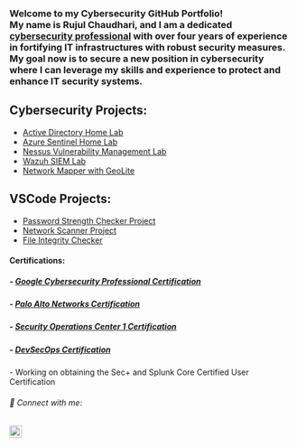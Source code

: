 <h3>
  Welcome to my Cybersecurity GitHub Portfolio!<br>
  My name is Rujul Chaudhari, and I am a dedicated <a href="https://www.linkedin.com/in/rujul-chaudhari/">cybersecurity professional</a> with over four years of experience in fortifying IT infrastructures with robust security measures. My goal now is to secure a new position in cybersecurity where 
  I can leverage my skills and experience to protect and enhance IT security systems.
</h3>

<h2> Cybersecurity Projects:</h2>

- <a href="https://github.com/RujulChaudhari/ActiveDirectoryLab">Active Directory Home Lab </a><br>
- <a href="https://github.com/RujulChaudhari/Azure-Sentinel_AttackMap">Azure Sentinel Home Lab </a><br>
- <a href="https://github.com/RujulChaudhari/Vulnerability-Management-Home-Lab">Nessus Vulnerability Management Lab </a><br>
- <a href="https://github.com/RujulChaudhari/Wazuh-SEIM">Wazuh SIEM Lab </a><br>
- <a href="https://github.com/RujulChaudhari/GeoNetMapper/tree/main"> Network Mapper with GeoLite </a> <br>


<h2> VSCode Projects:</h2>

- <a href="https://github.com/RujulChaudhari/Password-Strength-Checker">Password Strength Checker Project </a>
- <a href="https://github.com/RujulChaudhari/NetworkScanner/tree/main">Network Scanner Project </a>
- <a href="https://github.com/RujulChaudhari/MD5_Checker/tree/main">File Integrity Checker </a>

<h4> Certifications: </h4>
  <h5>- <a href="https://www.coursera.org/account/accomplishments/specialization/certificate/7VGNSM8WG8BJ">Google Cybersecurity Professional Certification </a></h5>
  <h5>- <a href="https://www.coursera.org/account/accomplishments/specialization/certificate/7LWJUPVNAKHH">Palo Alto Networks Certification </a></h5>
  <h5>- <a href="https://i.imgur.com/TcRxNdq.png">Security Operations Center 1 Certification </a></h5>
  <h5>- <a href="https://i.imgur.com/LzVBOrk.png">DevSecOps Certification </a></h5>
  - Working on obtaining the Sec+ and Splunk Core Certified User Certification

<h6> 🤳 Connect with me:</h6>

<a href="https://www.linkedin.com/in/rujul-chaudhari/" target="_blank">
    <img src="https://upload.wikimedia.org/wikipedia/commons/f/f8/LinkedIn_icon_circle.svg" alt="Logo" width="22px" height="22px">
</a>
